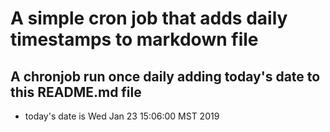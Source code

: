 A simple cron job that adds daily timestamps to markdown file
============================================================
## A chronjob run once daily adding today's date to this README.md file
* today's date is Wed Jan 23 15:06:00 MST 2019
